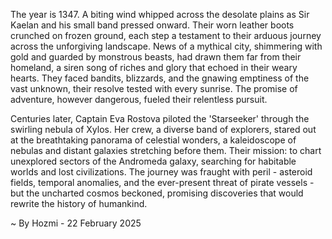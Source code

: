 
The year is 1347.  A biting wind whipped across the desolate plains as Sir Kaelan and his small band pressed onward. Their worn leather boots crunched on frozen ground, each step a testament to their arduous journey across the unforgiving landscape.  News of a mythical city, shimmering with gold and guarded by monstrous beasts, had drawn them far from their homeland, a siren song of riches and glory that echoed in their weary hearts.  They faced bandits, blizzards, and the gnawing emptiness of the vast unknown, their resolve tested with every sunrise.  The promise of adventure, however dangerous, fueled their relentless pursuit.

Centuries later, Captain Eva Rostova piloted the 'Starseeker' through the swirling nebula of Xylos.  Her crew, a diverse band of explorers, stared out at the breathtaking panorama of celestial wonders, a kaleidoscope of nebulas and distant galaxies stretching before them. Their mission: to chart unexplored sectors of the Andromeda galaxy, searching for habitable worlds and lost civilizations.  The journey was fraught with peril - asteroid fields, temporal anomalies, and the ever-present threat of pirate vessels - but the uncharted cosmos beckoned, promising discoveries that would rewrite the history of humankind.

~ By Hozmi - 22 February 2025
